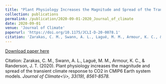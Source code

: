 ```yaml
---
title: "Plant Physiology Increases the Magnitude and Spread of the Transient Climate Response to CO 2 in CMIP6 Earth System Models"
collection: publications
permalink: /publication/2020-09-01-2020_Journal_of_climate
date: 2020-09-01
venue: 'Journal of Climate'
paperurl: 'https://doi.org/10.1175/JCLI-D-20-0078.1'
citation: 'Zarakas, C. M., Swann, A. L., Laguë, M. M., Armour, K. C., &amp; Randerson, J. T. (2020). Plant physiology increases the magnitude and spread of the transient climate response to CO2 in CMIP6 Earth system models. <i>Journal of Climate<\i>, 33(19), 8561-8578.'
---
```


<a href='https://doi.org/10.1175/JCLI-D-20-0078.1'>Download paper here</a>

 Citation: Zarakas, C. M., Swann, A. L., Laguë, M. M., Armour, K. C., & Randerson, J. T. (2020). Plant physiology increases the magnitude and spread of the transient climate response to CO2 in CMIP6 Earth system models. <i>Journal of Climate<\i>, 33(19), 8561-8578.